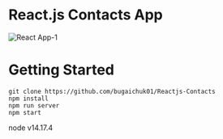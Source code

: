 # React.js Contacts App

![React App-1](https://user-images.githubusercontent.com/90038064/185689429-ab9e343b-6832-4974-8f07-b804c3cccc56.png)

# Getting Started

```
git clone https://github.com/bugaichuk01/Reactjs-Contacts
npm install
npm run server
npm start
```
node v14.17.4
